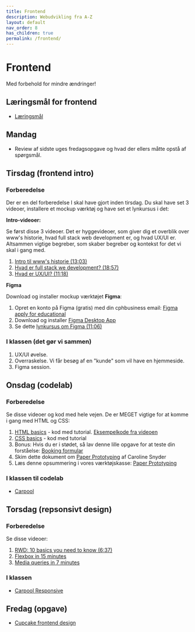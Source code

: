 ```yaml
---
title: Frontend
description: Webudvikling fra A-Z
layout: default
nav_order: 8
has_children: true
permalink: /frontend/
---
```

# Frontend

Med forbehold for mindre ændringer!

## Læringsmål for frontend

- [Læringsmål](./laeringsmaal.md)

## Mandag

- Review af sidste uges fredagsopgave og hvad der ellers måtte opstå af spørgsmål.

## Tirsdag (frontend intro)

### Forberedelse

Der er en del forberedelse I skal have gjort inden tirsdag. Du skal have set 3 videoer, installere et mockup værktøj og have set et lynkursus i det:

**Intro-videoer:**

Se først disse 3 videoer. Det er hyggevideoer, som giver dig et overblik over www's historie, hvad full stack web development er, og hvad UX/UI er. Altsammen vigtige begreber, som skaber begreber og kontekst for det vi skal i gang med.

1. [Intro til www's historie (13:03)](https://cphbusiness.cloud.panopto.eu/Panopto/Pages/Viewer.aspx?id=f3f1894d-05fc-4b9c-8b7f-b083010c1da1)
2. [Hvad er full stack we development? (18:57)](https://cphbusiness.cloud.panopto.eu/Panopto/Pages/Viewer.aspx?id=a17856b5-4dfd-4a9f-bb49-b08301221b06)
3. [Hvad er UX/UI? (11:18)](https://cphbusiness.cloud.panopto.eu/Panopto/Pages/Viewer.aspx?id=3e8bfcf9-49ca-4587-890b-b08500ede1b6)

**Figma**

Download og installer mockup værktøjet **Figma**:

1. Opret en konto på Figma (gratis) med din cphbusiness email: [Figma apply for educational](https://www.figma.com/education/students/)
2. Download og installer [Figma Desktop App](https://www.figma.com/downloads/)
3. Se dette [lynkursus om Figma  (11:06)](https://www.youtube.com/watch?t=1&v=nZ57MPVbHUg)

### I klassen (det gør vi sammen)

1. UX/UI øvelse.
2. Overraskelse. Vi får besøg af en "kunde" som vil have en hjemmeside.
3. Figma session.

## Onsdag (codelab)

### Forberedelse

Se disse videoer og kod med hele vejen. De er MEGET vigtige for at komme i gang med HTML og CSS:

1. [HTML basics](https://cphbusiness.cloud.panopto.eu/Panopto/Pages/Viewer.aspx?id=b6652f11-6708-4e14-b892-b08801607448) - kod med tutorial. [Eksempelkode fra videoen](https://github.com/dat2Cph/content/blob/main/webstack/frontend/basic_html/index.html)
2. [CSS basics](https://cphbusiness.cloud.panopto.eu/Panopto/Pages/Viewer.aspx?id=e7566bb5-144e-45e0-b5c2-b1290156320a) - kod med tutorial
3. Bonus: Hvis du er i stødet, så lav denne lille opgave for at teste din forståelse: [Booking formular](./exercises/bookingform.md)
4. Skim dette dokument om [Paper Prototyping](./docs/paper_prototyping.pdf) af Caroline Snyder
5. Læs denne opsummering i vores værktøjskasse: [Paper Prototyping](../toolbox/sys/prototyping/paper_prototyping.md)

### I klassen til codelab

- [Carpool](./exercises/carpool.md)

## Torsdag (repsonsivt design)

### Forberedelse

Se disse videoer:

1. [RWD: 10 basics you need to know (6:37)](https://www.youtube.com/watch?v=zF6VSky4SIc)
2. [Flexbox in 15 minutes](https://www.youtube.com/watch?v=fYq5PXgSsbE)
3. [Media queries in 7 minutes](https://www.youtube.com/watch?v=yU7jJ3NbPdA)

### I klassen

- [Carpool Responsive](./exercises/carpoolresponsive.md)

## Fredag (opgave)

- [Cupcake frontend design](./exercises/cupcake.md)
